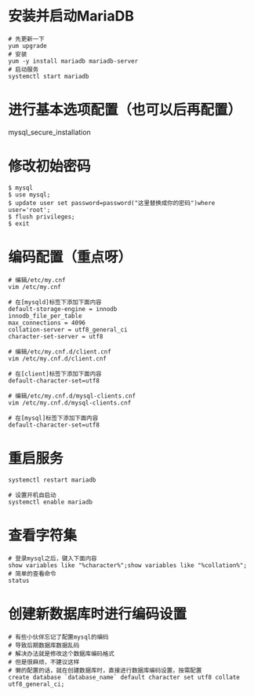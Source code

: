 # 安装并启动MariaDB
    # 先更新一下
    yum upgrade
    # 安装
    yum -y install mariadb mariadb-server
    # 启动服务
    systemctl start mariadb
# 进行基本选项配置（也可以后再配置）
mysql_secure_installation

# 修改初始密码
```
$ mysql
$ use mysql;
$ update user set password=password("这里替换成你的密码")where user='root';
$ flush privileges;
$ exit
```

# 编码配置（重点呀）

    # 编辑/etc/my.cnf
    vim /etc/my.cnf

    # 在[mysqld]标签下添加下面内容
    default-storage-engine = innodb
    innodb_file_per_table
    max_connections = 4096
    collation-server = utf8_general_ci
    character-set-server = utf8

    # 编辑/etc/my.cnf.d/client.cnf
    vim /etc/my.cnf.d/client.cnf

    # 在[client]标签下添加下面内容
    default-character-set=utf8

    # 编辑/etc/my.cnf.d/mysql-clients.cnf
    vim /etc/my.cnf.d/mysql-clients.cnf

    # 在[mysql]标签下添加下面内容
    default-character-set=utf8

# 重启服务

    systemctl restart mariadb

    # 设置开机自启动
    systemctl enable mariadb

# 查看字符集

    # 登录mysql之后，键入下面内容
    show variables like "%character%";show variables like "%collation%";
    # 简单的查看命令
    status

# 创建新数据库时进行编码设置

    # 有些小伙伴忘记了配置mysql的编码
    # 导致后期数据库数据乱码
    # 解决办法就是修改这个数据库编码格式
    # 但是很麻烦，不建议这样
    # 懒的配置的话，就在创建数据库时，直接进行数据库编码设置，按需配置
    create database `database_name` default character set utf8 collate utf8_general_ci;

